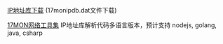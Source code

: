 [IP地址库下载](http://s.qdcdn.com/17mon/17monipdb.dat "二进制数据库") (17monipdb.dat文件下载)

[17MON网络工具集](http://tool.17mon.cn/ "17MON网络工具集") IP地址库解析代码多语言版本，预计支持 nodejs, golang, java, csharp
